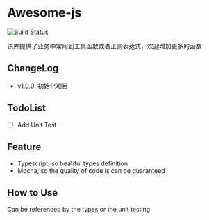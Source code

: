 # Awesome-js

[![Build Status](https://travis-ci.org/linxiaowu66/awesome-js.svg?branch=master)](https://travis-ci.org/linxiaowu66/awesome-js)

该库提供了业务中常用到工具函数或者正则表达式，欢迎增加更多的函数

## ChangeLog

* v1.0.0: 初始化项目

## TodoList

  - [ ] Add Unit Test

## Feature

* Typescript, so beatiful types definition
* Mocha, so the quality of code is can be guaranteed

## How to Use

Can be referenced by the [types](https://github.com/linxiaowu66/awesome-js/blob/master/types/index.d.ts) or the unit testing

